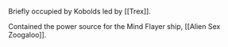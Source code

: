 Briefly occupied by Kobolds led by [[Trex]].

Contained the power source for the Mind Flayer ship, [[Alien Sex Zoogaloo]].